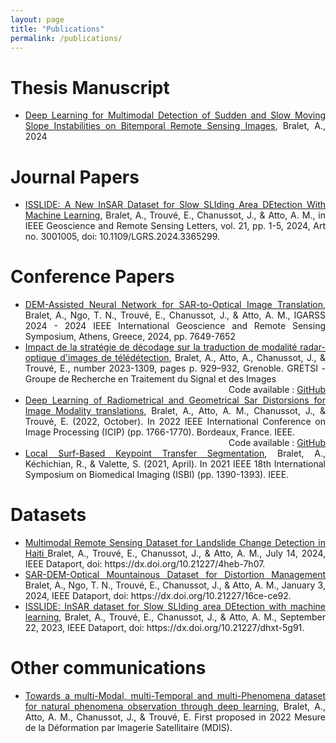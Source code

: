 ```yaml
---
layout: page
title: "Publications"
permalink: /publications/
---
```


# Thesis Manuscript

<ul style="text-align: justify">

<li><a href ="https://hal.science/tel-05029007v1">Deep Learning for Multimodal Detection of Sudden and Slow Moving Slope Instabilities on Bitemporal Remote Sensing Images</a>, Bralet, A., 2024</li>

</ul>


# Journal Papers

<ul style="text-align: justify">

<li><a href ="https://ieeexplore.ieee.org/abstract/document/10433141">ISSLIDE: A New InSAR Dataset for Slow SLIding Area DEtection With Machine Learning</a>, Bralet, A., Trouvé, E., Chanussot, J., &  Atto, A. M., in IEEE Geoscience and Remote Sensing Letters, vol. 21, pp. 1-5, 2024, Art no. 3001005, doi: 10.1109/LGRS.2024.3365299.</li>

</ul>


# Conference Papers

<ul style="text-align: justify">

<li><a href ="https://ieeexplore.ieee.org/document/10641788">DEM-Assisted Neural Network for SAR-to-Optical Image Translation</a>, Bralet, A., Ngo, T. N., Trouvé, E., Chanussot, J., &  Atto, A. M., IGARSS 2024 - 2024 IEEE International Geoscience and Remote Sensing Symposium, Athens, Greece, 2024, pp. 7649-7652</li>

<li><a href = "https://gretsi.fr/data/colloque/pdf/2023_bralet1309.pdf">Impact de la stratégie de décodage sur la traduction de modalité radar-optique d'images de télédétection</a>, Bralet, A., Atto, A., Chanussot, J., & Trouvé, E., number 2023-1309, pages p. 929–932, Grenoble. GRETSI - Groupe de Recherche en Traitement du Signal et des Images</li>

<div style="text-align: right">
 Code available : <a href="https://github.com/Ant89ne/SARDINet_Decoding_Strategy">GitHub</a>
</div>

<li><a href ="https://ieeexplore.ieee.org/document/9897713">Deep Learning of Radiometrical and Geometrical Sar Distorsions for Image Modality translations</a>, Bralet, A., Atto, A. M., Chanussot, J., & Trouvé, E. (2022, October). In 2022 IEEE International Conference on Image Processing (ICIP) (pp. 1766-1770). Bordeaux, France. IEEE.</li>

<div style="text-align: right">
 Code available : <a href="https://github.com/Ant89ne/SARDINet">GitHub</a>
</div>

<li><a href ="https://ieeexplore.ieee.org/abstract/document/9434106">Local Surf-Based Keypoint Transfer Segmentation</a>, Bralet, A., Kéchichian, R., & Valette, S. (2021, April). In 2021 IEEE 18th International Symposium on Biomedical Imaging (ISBI) (pp. 1390-1393). IEEE.</li>

</ul>




# Datasets

<ul style="text-align: justify">


<li><a href ="https://ieee-dataport.org/documents/multimodal-remote-sensing-dataset-landslide-change-detection-haiti"> Multimodal Remote Sensing Dataset for Landslide Change Detection in Haiti </a>  Bralet, A., Trouvé, E., Chanussot, J., & Atto, A. M., July 14, 2024, IEEE Dataport, doi: https://dx.doi.org/10.21227/4heb-7h07. </li>


<li><a href ="https://ieee-dataport.org/documents/sar-dem-optical-mountainous-dataset-distortion-management"> SAR-DEM-Optical Mountainous Dataset for Distortion Management </a> Bralet, A., Ngo, T. N., Trouvé, E., Chanussot, J., & Atto, A. M., January 3, 2024, IEEE Dataport, doi: https://dx.doi.org/10.21227/16ce-ce92.</li>


<li><a href ="https://ieee-dataport.org/documents/isslide-insar-dataset-slow-sliding-area-detection-machine-learning"> ISSLIDE: InSAR dataset for Slow SLIding area DEtection with machine learning</a>, Bralet, A., Trouvé, E., Chanussot, J., & Atto, A. M., September 22, 2023, IEEE Dataport, doi: https://dx.doi.org/10.21227/dhxt-5g91.</li>

</ul>

# Other communications

<ul style="text-align: justify">

<li><a href ="https://hal.science/hal-03844884"> Towards a multi-Modal, multi-Temporal and multi-Phenomena dataset for natural phenomena observation through deep learning</a>, Bralet, A., Atto, A. M., Chanussot, J., & Trouvé, E. First proposed in 2022 Mesure de la Déformation par Imagerie Satellitaire (MDIS).</li>

</ul>



